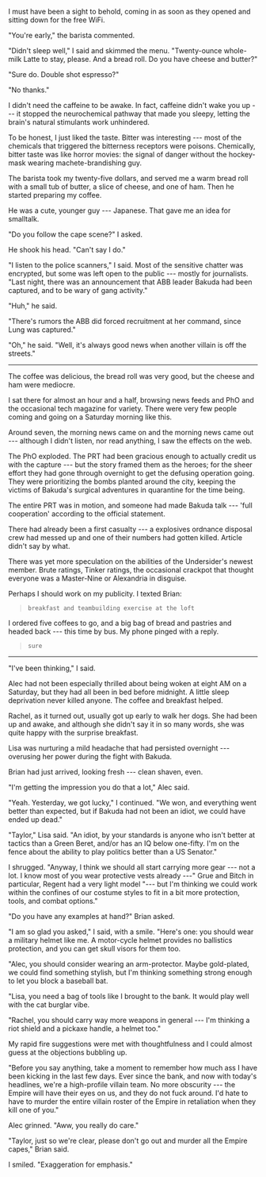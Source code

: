 I must have been a sight to behold, coming in as soon as they opened and sitting down for the
free WiFi.

"You're early," the barista commented.

"Didn't sleep well," I said and skimmed the menu. "Twenty-ounce whole-milk Latte to stay,
please. And a bread roll. Do you have cheese and butter?"

"Sure do. Double shot espresso?"

"No thanks."

I didn't need the caffeine to be awake. In fact, caffeine didn't wake you up ---
it stopped the neurochemical pathway that made you sleepy, letting the brain's natural
stimulants work unhindered.

To be honest, I just liked the taste. Bitter was interesting --- most of the chemicals
that triggered the bitterness receptors were poisons. Chemically, bitter taste was like
horror movies: the signal of danger without the hockey-mask wearing machete-brandishing guy.

The barista took my twenty-five dollars, and served me a warm bread roll with a small tub of
butter, a slice of cheese, and one of ham. Then he started preparing my coffee.

He was a cute, younger guy --- Japanese. That gave me an idea for smalltalk.

"Do you follow the cape scene?" I asked.

He shook his head. "Can't say I do."

"I listen to the police scanners," I said. Most of the sensitive chatter was encrypted,
but some was left open to the public --- mostly for journalists. "Last night, there was an
announcement that ABB leader Bakuda had been captured, and to be wary of gang activity."

"Huh," he said.

"There's rumors the ABB did forced recruitment at her command, since Lung was captured."

"Oh," he said. "Well, it's always good news when another villain is off the streets."

-----

The coffee was delicious, the bread roll was very good, but the cheese and ham were mediocre.

I sat there for almost an hour and a half, browsing news feeds and PhO and the occasional tech magazine
for variety. There were very few people coming and going on a Saturday morning like this.

Around seven, the morning news came on and the morning news came out --- although I didn't listen, nor
read anything, I saw the effects on the web.

The PhO exploded. The PRT had been gracious enough to actually credit us with the capture ---
but the story framed them as the heroes; for the sheer effort they had gone through overnight
to get the defusing operation going. They were prioritizing the bombs planted around the city,
keeping the victims of Bakuda's surgical adventures in quarantine for the time being.

The entire PRT was in motion, and someone had made Bakuda talk
--- 'full cooperation' according to the official statement.

There had already been a first casualty --- a explosives ordnance disposal
crew had messed up and one of their numbers had gotten killed. Article didn't say by what. 

There was yet more speculation on the abilities of the Undersider's newest member. Brute ratings,
Tinker ratings, the occasional crackpot that thought everyone was a Master-Nine or Alexandria in disguise.

Perhaps I should work on my publicity. I texted Brian:

> ~~~
> breakfast and teambuilding exercise at the loft
> ~~~

I ordered five coffees to go, and a big bag of bread and pastries and headed back --- this time by bus.
My phone pinged with a reply.

> ~~~
> sure
> ~~~

----

"I've been thinking," I said.

Alec had not been especially thrilled about being woken at eight AM on a Saturday,
but they had all been in bed before midnight. A little sleep deprivation never killed anyone.
The coffee and breakfast helped.

Rachel, as it turned out, usually got up early to walk her dogs. She had been up and awake, and
although she didn't say it in so many words, she was quite happy with the surprise breakfast.

Lisa was nurturing a mild headache that had persisted overnight --- overusing her power during the
fight with Bakuda.

Brian had just arrived, looking fresh --- clean shaven, even.

"I'm getting the impression you do that a lot," Alec said.

"Yeah. Yesterday, we got lucky," I continued. "We won, and everything went better than expected,
but if Bakuda had not been an idiot, we could have ended up dead."

"Taylor," Lisa said. "An idiot, by your standards is anyone who isn't better at tactics than a Green Beret,
and/or has an IQ below one-fifty. I'm on the fence about the ability to play politics better than a US
Senator."

I shrugged. "Anyway, I think we should all start carrying more gear --- not a lot. I know most of
you wear protective vests already ---" Grue and Bitch in particular, Regent had a very light model "---
but I'm thinking we could work within the confines of our costume styles to fit in a bit more
protection, tools, and combat options."

"Do you have any examples at hand?" Brian asked.

"I am so glad you asked," I said, with a smile. "Here's one: you should wear a military helmet like me.
A motor-cycle helmet provides no ballistics protection, and you can get skull visors for them too.

"Alec, you should consider wearing an arm-protector. Maybe gold-plated, we could find something
stylish, but I'm thinking something strong enough to let you block a baseball bat.

"Lisa, you need a bag of tools like I brought to the bank. It would play well with the cat
burglar vibe.

"Rachel, you should carry way more weapons in general --- I'm thinking a riot shield and
a pickaxe handle, a helmet too."

My rapid fire suggestions were met with thoughtfulness and I could almost guess at the objections
bubbling up.

"Before you say anything, take a moment to remember how much ass I have been kicking in the last few
days. Ever since the bank, and now with today's headlines, we're a high-profile villain team. No more
obscurity --- the Empire will have their eyes on us, and they do not fuck around. I'd hate to have to
murder the entire villain roster of the Empire in retaliation when they kill one of you."

Alec grinned. "Aww, you really do care."

"Taylor, just so we're clear, please don't go out and murder all the Empire capes," Brian said.

I smiled. "Exaggeration for emphasis."
